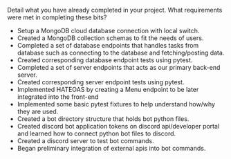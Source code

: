 Detail what you have already completed in your project. What requirements were met in completing these bits?

- Setup a MongoDB cloud database connection with local switch.
- Created a MongoDB collection schemas to fit the needs of users.
- Completed a set of database endpoints that handles tasks from database such as connecting to the database and fetching/posting data.
- Created corresponding database endpoint tests using pytest. 
- Completed a set of server endpoints that acts as our primary back-end server.
- Created corresponding server endpoint tests using pytest.
- Implemented HATEOAS by creating a Menu endpoint to be later integrated into the front-end
- Implemented some basic pytest fixtures to help understand how/why they are used.
- Created a bot directory structure that holds bot python files.
- Created discord bot application tokens on discord api/developer portal and learned how to connect python bot files to discord.
- Created a discord server to test bot commands.
- Began preliminary integration of external apis into bot commands.

